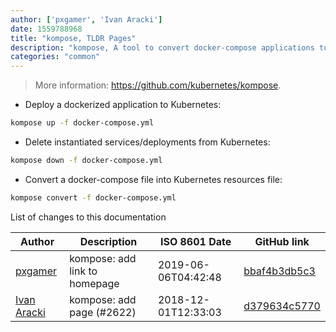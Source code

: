 ```yaml
---
author: ['pxgamer', 'Ivan Aracki']
date: 1559788968
title: "kompose, TLDR Pages"
description: "kompose, A tool to convert docker-compose applications to Kubernetes."
categories: "common"
---
```

> More information: <https://github.com/kubernetes/kompose>.

- Deploy a dockerized application to Kubernetes:

```bash
kompose up -f docker-compose.yml
```

- Delete instantiated services/deployments from Kubernetes:

```bash
kompose down -f docker-compose.yml
```

- Convert a docker-compose file into Kubernetes resources file:

```bash
kompose convert -f docker-compose.yml
```
List of changes to this documentation


Author | Description | ISO 8601 Date | GitHub link
------|-----|-----|-----
[pxgamer](mailto:owzie123@gmail.com) | kompose: add link to homepage | 2019-06-06T04:42:48 | [bbaf4b3db5c3](https://github.com/tldr-pages/tldr/commit/bbaf4b3db5c391e5e37249db387223debad70b3b)
[Ivan Aracki](mailto:aracki.ivan@gmail.com) | kompose: add page (#2622) | 2018-12-01T12:33:03 | [d379634c5770](https://github.com/tldr-pages/tldr/commit/d379634c577055f2de13ccd29d6a7bbe3d18b9c7)

